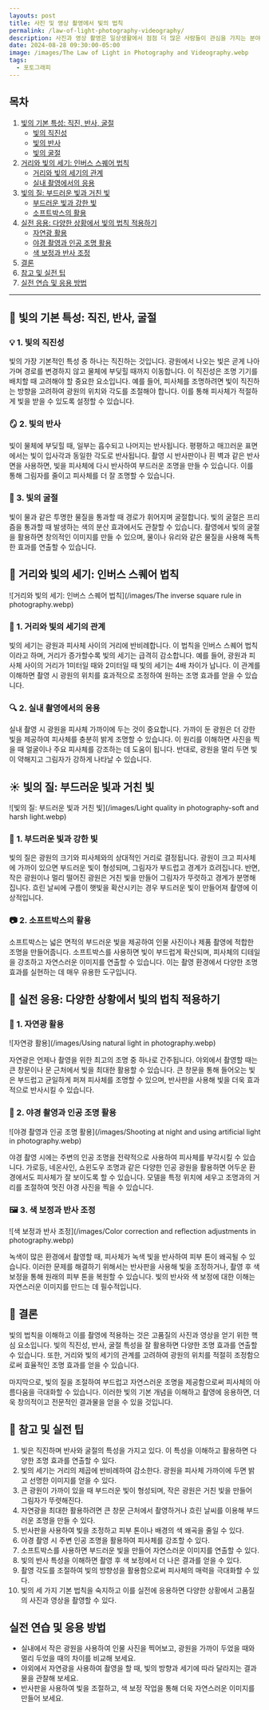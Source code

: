 ```yaml
---
layouts: post
title: 사진 및 영상 촬영에서 빛의 법칙
permalink: /law-of-light-photography-videography/
description: 사진과 영상 촬영은 일상생활에서 점점 더 많은 사람들이 관심을 가지는 분야입니다. 촬영 시 빛을 이해하고 효과적으로 활용하는 것은 고품질 결과물을 얻기 위해 매우 중요합니다. 이 글에서는 빛의 세 가지 기본 법칙을 설명하고, 각 법칙이 사진과 영상 촬영에 어떻게 적용될 수 있는지에 대해 심도 있게 다뤄 보겠습니다.
date: 2024-08-28 09:30:00-05:00
image: /images/The Law of Light in Photography and Videography.webp
tags:
  - 포토그래피
---
```


## 목차

1. [빛의 기본 특성: 직진, 반사, 굴절](#-빛의-기본-특성-직진-반사-굴절)
   - [빛의 직진성](#-1-빛의-직진성)
   - [빛의 반사](#-2-빛의-반사)
   - [빛의 굴절](#-3-빛의-굴절)
2. [거리와 빛의 세기: 인버스 스퀘어 법칙](#-거리와-빛의-세기-인버스-스퀘어-법칙)
   - [거리와 빛의 세기의 관계](#-1-거리와-빛의-세기의-관계)
   - [실내 촬영에서의 응용](#-2-실내-촬영에서의-응용)
3. [빛의 질: 부드러운 빛과 거친 빛](#-빛의-질-부드러운-빛과-거친-빛)
   - [부드러운 빛과 강한 빛](#-1-부드러운-빛과-강한-빛)
   - [소프트박스의 활용](#-2-소프트박스의-활용)
4. [실전 응용: 다양한 상황에서 빛의 법칙 적용하기](#-실전-응용-다양한-상황에서-빛의-법칙-적용하기)
   - [자연광 활용](#-1-자연광-활용)
   - [야경 촬영과 인공 조명 활용](#-2-야경-촬영과-인공-조명-활용)
   - [색 보정과 반사 조정](#-3-색-보정과-반사-조정)
5. [결론](#-결론)
6. [참고 및 실전 팁](#-참고-및-실전-팁)
7. [실전 연습 및 응용 방법](#-실전-연습-및-응용-방법)

---

## 📸 빛의 기본 특성: 직진, 반사, 굴절

### 💡 1. 빛의 직진성

빛의 가장 기본적인 특성 중 하나는 직진하는 것입니다. 광원에서 나오는 빛은 곧게 나아가며 경로를 변경하지 않고 물체에 부딪힐 때까지 이동합니다. 이 직진성은 조명 기기를 배치할 때 고려해야 할 중요한 요소입니다. 예를 들어, 피사체를 조명하려면 빛이 직진하는 방향을 고려하여 광원의 위치와 각도를 조절해야 합니다. 이를 통해 피사체가 적절하게 빛을 받을 수 있도록 설정할 수 있습니다.

### 🪞 2. 빛의 반사

빛이 물체에 부딪힐 때, 일부는 흡수되고 나머지는 반사됩니다. 평평하고 매끄러운 표면에서는 빛이 입사각과 동일한 각도로 반사됩니다. 촬영 시 반사판이나 흰 벽과 같은 반사면을 사용하면, 빛을 피사체에 다시 반사하여 부드러운 조명을 만들 수 있습니다. 이를 통해 그림자를 줄이고 피사체를 더 잘 조명할 수 있습니다.

### 🌈 3. 빛의 굴절

빛이 물과 같은 투명한 물질을 통과할 때 경로가 휘어지며 굴절합니다. 빛의 굴절은 프리즘을 통과할 때 발생하는 색의 분산 효과에서도 관찰할 수 있습니다. 촬영에서 빛의 굴절을 활용하면 창의적인 이미지를 만들 수 있으며, 물이나 유리와 같은 물질을 사용해 독특한 효과를 연출할 수 있습니다.

## 🔦 거리와 빛의 세기: 인버스 스퀘어 법칙
![거리와 빛의 세기: 인버스 스퀘어 법칙](/images/The inverse square rule in photography.webp)

### 📏 1. 거리와 빛의 세기의 관계

빛의 세기는 광원과 피사체 사이의 거리에 반비례합니다. 이 법칙을 인버스 스퀘어 법칙이라고 하며, 거리가 증가할수록 빛의 세기는 급격히 감소합니다. 예를 들어, 광원과 피사체 사이의 거리가 1미터일 때와 2미터일 때 빛의 세기는 4배 차이가 납니다. 이 관계를 이해하면 촬영 시 광원의 위치를 효과적으로 조정하여 원하는 조명 효과를 얻을 수 있습니다.

### 🔍 2. 실내 촬영에서의 응용

실내 촬영 시 광원을 피사체 가까이에 두는 것이 중요합니다. 가까이 둔 광원은 더 강한 빛을 제공하여 피사체를 충분히 밝게 조명할 수 있습니다. 이 원리를 이해하면 사진을 찍을 때 얼굴이나 주요 피사체를 강조하는 데 도움이 됩니다. 반대로, 광원을 멀리 두면 빛이 약해지고 그림자가 강하게 나타날 수 있습니다.

## ☀️ 빛의 질: 부드러운 빛과 거친 빛
![빛의 질: 부드러운 빛과 거친 빛](/images/Light quality in photography-soft and harsh light.webp)

### 🧸 1. 부드러운 빛과 강한 빛

빛의 질은 광원의 크기와 피사체와의 상대적인 거리로 결정됩니다. 광원이 크고 피사체에 가까이 있으면 부드러운 빛이 형성되며, 그림자가 부드럽고 경계가 흐려집니다. 반면, 작은 광원이나 멀리 떨어진 광원은 거친 빛을 만들어 그림자가 뚜렷하고 경계가 분명해집니다. 흐린 날씨에 구름이 햇빛을 확산시키는 경우 부드러운 빛이 만들어져 촬영에 이상적입니다.

### 📷 2. 소프트박스의 활용

소프트박스는 넓은 면적의 부드러운 빛을 제공하여 인물 사진이나 제품 촬영에 적합한 조명을 만들어줍니다. 소프트박스를 사용하면 빛이 부드럽게 확산되며, 피사체의 디테일을 강조하고 자연스러운 이미지를 연출할 수 있습니다. 이는 촬영 환경에서 다양한 조명 효과를 실현하는 데 매우 유용한 도구입니다.

## 📸 실전 응용: 다양한 상황에서 빛의 법칙 적용하기

### 🌳 1. 자연광 활용
![자연광 활용](/images/Using natural light in photography.webp)

자연광은 언제나 촬영을 위한 최고의 조명 중 하나로 간주됩니다. 야외에서 촬영할 때는 큰 창문이나 문 근처에서 빛을 최대한 활용할 수 있습니다. 큰 창문을 통해 들어오는 빛은 부드럽고 균일하게 퍼져 피사체를 조명할 수 있으며, 반사판을 사용해 빛을 더욱 효과적으로 반사시킬 수 있습니다.

### 🌇 2. 야경 촬영과 인공 조명 활용
![야경 촬영과 인공 조명 활용](/images/Shooting at night and using artificial light in photography.webp)

야경 촬영 시에는 주변의 인공 조명을 전략적으로 사용하여 피사체를 부각시킬 수 있습니다. 가로등, 네온사인, 쇼윈도우 조명과 같은 다양한 인공 광원을 활용하면 어두운 환경에서도 피사체가 잘 보이도록 할 수 있습니다. 모델을 특정 위치에 세우고 조명과의 거리를 조절하여 멋진 야경 사진을 찍을 수 있습니다.

### 🖼 3. 색 보정과 반사 조정
![색 보정과 반사 조정](/images/Color correction and reflection adjustments in photography.webp)

녹색이 많은 환경에서 촬영할 때, 피사체가 녹색 빛을 반사하여 피부 톤이 왜곡될 수 있습니다. 이러한 문제를 해결하기 위해서는 반사판을 사용해 빛을 조정하거나, 촬영 후 색 보정을 통해 원래의 피부 톤을 복원할 수 있습니다. 빛의 반사와 색 보정에 대한 이해는 자연스러운 이미지를 만드는 데 필수적입니다.

## 📜 결론

빛의 법칙을 이해하고 이를 촬영에 적용하는 것은 고품질의 사진과 영상을 얻기 위한 핵심 요소입니다. 빛의 직진성, 반사, 굴절 특성을 잘 활용하면 다양한 조명 효과를 연출할 수 있습니다. 또한, 거리와 빛의 세기의 관계를 고려하여 광원의 위치를 적절히 조정함으로써 효율적인 조명 효과를 얻을 수 있습니다.

마지막으로, 빛의 질을 조절하여 부드럽고 자연스러운 조명을 제공함으로써 피사체의 아름다움을 극대화할 수 있습니다. 이러한 빛의 기본 개념을 이해하고 촬영에 응용하면, 더욱 창의적이고 전문적인 결과물을 얻을 수 있을 것입니다.

## 🔀 참고 및 실전 팁

1. 빛은 직진하며 반사와 굴절의 특성을 가지고 있다. 이 특성을 이해하고 활용하면 다양한 조명 효과를 연출할 수 있다.
2. 빛의 세기는 거리의 제곱에 반비례하여 감소한다. 광원을 피사체 가까이에 두면 밝고 선명한 이미지를 얻을 수 있다.
3. 큰 광원이 가까이 있을 때 부드러운 빛이 형성되며, 작은 광원은 거친 빛을 만들어 그림자가 뚜렷해진다.
4. 자연광을 최대한 활용하려면 큰 창문 근처에서 촬영하거나 흐린 날씨를 이용해 부드러운 조명을 만들 수 있다.
5. 반사판을 사용하여 빛을 조정하고 피부 톤이나 배경의 색 왜곡을 줄일 수 있다.
6. 야경 촬영 시 주변 인공 조명을 활용하여 피사체를 강조할 수 있다.
7. 소프트박스를 사용하면 부드러운 빛을 만들어 자연스러운 이미지를 연출할 수 있다.
8. 빛의 반사 특성을 이해하면 촬영 후 색 보정에서 더 나은 결과를 얻을 수 있다.
9. 촬영 각도를 조절하여 빛의 방향성을 활용함으로써 피사체의 매력을 극대화할 수 있다.
10. 빛의 세 가지 기본 법칙을 숙지하고 이를 실전에 응용하면 다양한 상황에서 고품질의 사진과 영상을 촬영할 수 있다.

## 실전 연습 및 응용 방법

- 실내에서 작은 광원을 사용하여 인물 사진을 찍어보고, 광원을 가까이 두었을 때와 멀리 두었을 때의 차이를 비교해 보세요.
- 야외에서 자연광을 사용하여 촬영을 할 때, 빛의 방향과 세기에 따라 달라지는 결과물을 관찰해 보세요.
- 반사판을 사용하여 빛을 조절하고, 색 보정 작업을 통해 더욱 자연스러운 이미지를 만들어 보세요.
